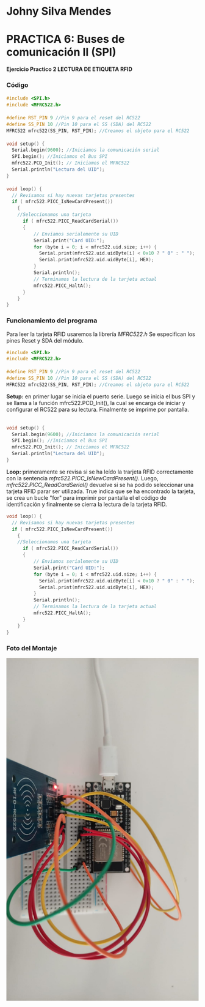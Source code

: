 # Johny Silva Mendes
# PRACTICA 6: Buses de comunicación II (SPI)

**Ejercicio Practico 2 LECTURA DE ETIQUETA RFID**

### Código

```cpp
#include <SPI.h>
#include <MFRC522.h>

#define RST_PIN 9 //Pin 9 para el reset del RC522
#define SS_PIN 10 //Pin 10 para el SS (SDA) del RC522
MFRC522 mfrc522(SS_PIN, RST_PIN); //Creamos el objeto para el RC522

void setup() {
  Serial.begin(9600); //Iniciamos la comunicación serial
  SPI.begin(); //Iniciamos el Bus SPI
  mfrc522.PCD_Init(); // Iniciamos el MFRC522
  Serial.println("Lectura del UID");
}

void loop() {
  // Revisamos si hay nuevas tarjetas presentes
  if ( mfrc522.PICC_IsNewCardPresent())
    {
    //Seleccionamos una tarjeta
      if ( mfrc522.PICC_ReadCardSerial())
      {
          // Enviamos serialemente su UID
          Serial.print("Card UID:");
          for (byte i = 0; i < mfrc522.uid.size; i++) {
            Serial.print(mfrc522.uid.uidByte[i] < 0x10 ? " 0" : " ");
            Serial.print(mfrc522.uid.uidByte[i], HEX);
          }
          Serial.println();
          // Terminamos la lectura de la tarjeta actual
          mfrc522.PICC_HaltA();
      }
    }
}
```

### Funcionamiento del programa

Para leer la tarjeta RFID usaremos la librería *MFRC522.h*
Se especifican los pines Reset y SDA del módulo. 

```cpp
#include <SPI.h>
#include <MFRC522.h>

#define RST_PIN 9 //Pin 9 para el reset del RC522
#define SS_PIN 10 //Pin 10 para el SS (SDA) del RC522
MFRC522 mfrc522(SS_PIN, RST_PIN); //Creamos el objeto para el RC522

```

**Setup:** en primer lugar se inicia el puerto serie. Luego se inicia el bus SPI y se llama a la función mfrc522.PCD_Init(), la cual se encarga de iniciar y configurar el RC522 para su lectura. Finalmente se imprime por pantalla.

```cpp

void setup() {
  Serial.begin(9600); //Iniciamos la comunicación serial
  SPI.begin(); //Iniciamos el Bus SPI
  mfrc522.PCD_Init(); // Iniciamos el MFRC522
  Serial.println("Lectura del UID");
}
```
**Loop:** primeramente se revisa si se ha leído la trarjeta RFID correctamente con la sentencia *mfrc522.PICC_IsNewCardPresent()*. Luego, *mfrc522.PICC_ReadCardSerial()* devuelve si se ha podido seleccionar una tarjeta RFID parar ser utilizada. True indica que se ha encontrado la tarjeta, se crea un bucle "for" para imprimir por pantalla el el código de identificación y finalmente se cierra la lectura de la tarjeta RFID.

```cpp
void loop() {
  // Revisamos si hay nuevas tarjetas presentes
  if ( mfrc522.PICC_IsNewCardPresent())
    {
    //Seleccionamos una tarjeta
      if ( mfrc522.PICC_ReadCardSerial())
      {
          // Enviamos serialemente su UID
          Serial.print("Card UID:");
          for (byte i = 0; i < mfrc522.uid.size; i++) {
            Serial.print(mfrc522.uid.uidByte[i] < 0x10 ? " 0" : " ");
            Serial.print(mfrc522.uid.uidByte[i], HEX);
          }
          Serial.println();
          // Terminamos la lectura de la tarjeta actual
          mfrc522.PICC_HaltA();
      }
    }
}
```

### Foto del Montaje 

![](foto_montaje.jpeg)
